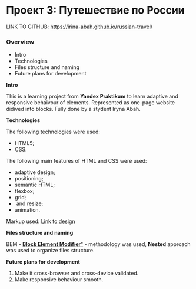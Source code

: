 # Проект 3: Путешествие по России

LINK TO GITHUB: https://irina-abah.github.io/russian-travel/

### Overview
* Intro
* Technologies
* Files structure and naming
* Future plans for development

**Intro**

This is a learning project from **Yandex Praktikum** to learn adaptive and responsive behaivour of elements. Represented as one-page website didived into blocks. Fully done by a stydent Iryna Abah.

**Technologies**

The following technologies were used:

* HTML5;
* CSS.

The following main features of HTML and CSS were used:
* adaptive design;
* positioning;
* semantic HTML;
* flexbox;
* grid;
* <img> and <background> resize;
* animation.

Markup used: [Link to design](https://www.figma.com/file/OyRWEjU6wBwRe1hapzQoLx/Sprint-3%3A-Russia-%2F-desktop-%2B-mobile?node-id=28503%3A0)

**Files structure and naming**

BEM - [**Block Element Modifier**"](https://en.bem.info/methodology/) - methodology was used, **Nested** approach was used to organize files structure.

**Future plans for development**

1. Make it cross-browser and cross-device validated.
2. Make responsive behaviour smooth.
